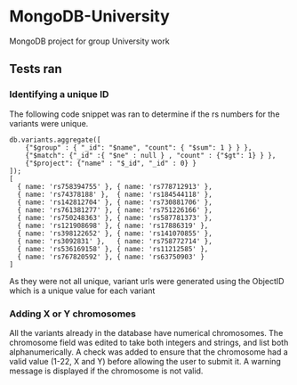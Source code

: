 # MongoDB-University
MongoDB project for group University work

## Tests ran
### Identifying a unique ID
The following code snippet was ran to determine if the rs numbers for the variants were unique.
```
db.variants.aggregate([
    {"$group" : { "_id": "$name", "count": { "$sum": 1 } } },
    {"$match": {"_id" :{ "$ne" : null } , "count" : {"$gt": 1} } }, 
    {"$project": {"name" : "$_id", "_id" : 0} }
]);
[
  { name: 'rs758394755' }, { name: 'rs778712913' },
  { name: 'rs74378188' },  { name: 'rs184544118' },
  { name: 'rs142812704' }, { name: 'rs730881706' },
  { name: 'rs761381277' }, { name: 'rs751226166' },
  { name: 'rs750248363' }, { name: 'rs587781373' },
  { name: 'rs121908698' }, { name: 'rs17886319' },
  { name: 'rs398122652' }, { name: 'rs141070855' },
  { name: 'rs3092831' },   { name: 'rs758772714' },
  { name: 'rs536169158' }, { name: 'rs11212585' },
  { name: 'rs767820592' }, { name: 'rs63750903' }
]
```
As they were not all unique, variant urls were generated using the ObjectID which is a unique value for each variant
### Adding X or Y chromosomes
All the variants already in the database have numerical chromosomes. The chromosome field was edited to take both integers and strings, and list both alphanumerically. A check was added to ensure that the chromosome had a valid value (1-22, X and Y) before allowing the user to submit it. A warning message is displayed if the chromosome is not valid.
